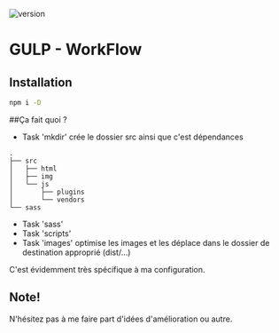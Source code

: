 ![version](https://img.shields.io/badge/version-1.0.0-orange.svg?style=flat-square)

GULP - WorkFlow
=================


## Installation
```bash
npm i -D
```

##Ça fait quoi ?

- Task 'mkdir' crée le dossier src ainsi que c'est dépendances

```
.
├── src
│   ├── html
│   ├── img
│   └── js
│       ├── plugins
│       └── vendors
└── sass
```

- Task 'sass' 
- Task 'scripts'
- Task 'images' optimise les images et les déplace dans le dossier de destination approprié (dist/...)

C'est évidemment très spécifique à ma configuration.

## Note!
N'hésitez pas à me faire part d'idées d'amélioration ou autre.

